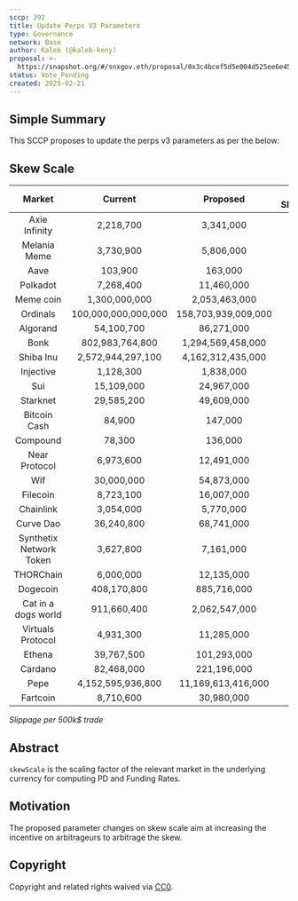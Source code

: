 ```yaml
---
sccp: 392
title: Update Perps V3 Parameters
type: Governance
network: Base
author: Kaleb (@kaleb-keny)
proposal: >-
  https://snapshot.org/#/snxgov.eth/proposal/0x3c4bcef5d5e004d525ee6e4502bf31888576459c1c5cc4b25ec153e6ed3f73eb
status: Vote_Pending
created: 2025-02-21
---
```


<!--You can leave these HTML comments in your merged SCCP and delete the visible duplicate text guides, they will not appear and may be helpful to refer to if you edit it again. This is the suggested template for new SCCPs. Note that an SCCP number will be assigned by an editor. When opening a pull request to submit your SCCP, please use an abbreviated title in the filename, `sccp-draft_title_abbrev.md`. The title should be 44 characters or less.-->

## Simple Summary

<!--"If you can't explain it simply, you don't understand it well enough." Provide a simplified and layman-accessible explanation of the SCCP.-->

This SCCP proposes to update the perps v3 parameters as per the below:

## Skew Scale

|        **Market**       |     **Current**     |     **Proposed**    | **Cex Slippage** | **Snx Slippage** |
|:-----------------------:|:-------------------:|:-------------------:|:----------------:|:----------------:|
|      Axie Infinity      |      2,218,700      |      3,341,000      |        42        |        169       |
|       Melania Meme      |      3,730,900      |      5,806,000      |        85        |        340       |
|           Aave          |       103,900       |       163,000       |        15        |        58        |
|         Polkadot        |      7,268,400      |      11,460,000     |        11        |        43        |
|        Meme coin        |    1,300,000,000    |    2,053,463,000    |        71        |        285       |
|         Ordinals        | 100,000,000,000,000 | 158,703,939,009,000 |        31        |        126       |
|         Algorand        |      54,100,700     |      86,271,000     |        27        |        107       |
|           Bonk          |   802,983,764,800   |  1,294,569,458,000  |        30        |        120       |
|        Shiba Inu        |  2,572,944,297,100  |  4,162,312,435,000  |        10        |        38        |
|        Injective        |      1,128,300      |      1,838,000      |        21        |        85        |
|           Sui           |      15,109,000     |      24,967,000     |         7        |        28        |
|         Starknet        |      29,585,200     |      49,609,000     |        53        |        214       |
|       Bitcoin Cash      |        84,900       |       147,000       |        13        |        52        |
|         Compound        |        78,300       |       136,000       |        82        |        327       |
|      Near Protocol      |      6,973,600      |      12,491,000     |        14        |        57        |
|           Wif           |      30,000,000     |      54,873,000     |        17        |        70        |
|         Filecoin        |      8,723,100      |      16,007,000     |        11        |        44        |
|        Chainlink        |      3,054,000      |      5,770,000      |         6        |        24        |
|        Curve Dao        |      36,240,800     |      68,741,000     |        17        |        68        |
| Synthetix Network Token |      3,627,800      |      7,161,000      |        88        |        352       |
|        THORChain        |      6,000,000      |      12,135,000     |        41        |        166       |
|         Dogecoin        |     408,170,800     |     885,716,000     |         3        |        11        |
|   Cat in a dogs world   |     911,660,400     |    2,062,547,000    |        105       |        418       |
|    Virtuals Protocol    |      4,931,300      |      11,285,000     |        48        |        190       |
|          Ethena         |      39,767,500     |     101,293,000     |        15        |        59        |
|         Cardano         |      82,468,000     |     221,196,000     |         4        |        14        |
|           Pepe          |  4,152,595,936,800  |  11,169,613,416,000 |         6        |        23        |
|         Fartcoin        |      8,710,600      |      30,980,000     |        56        |        224       |

*Slippage per 500k$ trade*

## Abstract

<!--A short (~200 word) description of the variable change proposed.-->

`skewScale` is the scaling factor of the relevant market in the underlying currency for computing PD and Funding Rates.

## Motivation

<!--The motivation is critical for SCCPs that want to update variables within Synthetix. It should clearly explain why the existing variable is not incentive aligned. SCCP submissions without sufficient motivation may be rejected outright.-->

The proposed parameter changes on skew scale aim at increasing the incentive on arbitrageurs to arbitrage the skew.

## Copyright

Copyright and related rights waived via [CC0](https://creativecommons.org/publicdomain/zero/1.0/).